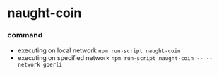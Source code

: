 # naught-coin
### command
- executing on local network
    `npm run-script naught-coin`
- executing on specified network
    `npm run-script naught-coin -- --network goerli`
